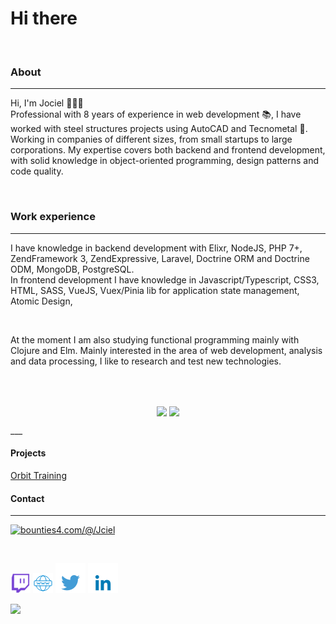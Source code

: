 # Hi there

<br>

### About  
___

Hi, I'm Jociel 🙋🏾‍♂️  
Professional with 8 years of experience in web development :books:, I have worked with steel structures projects using AutoCAD and Tecnometal :triangular_ruler:. Working in companies of different sizes, from small startups to large corporations. My expertise covers both backend and frontend development, with solid knowledge in object-oriented programming, design patterns and code quality.

<br>

### Work experience
___

I have knowledge in backend development with Elixr, NodeJS, PHP 7+, ZendFramework 3, ZendExpressive, Laravel, Doctrine ORM and Doctrine ODM, MongoDB, PostgreSQL.   
In frontend development I have knowledge in Javascript/Typescript, CSS3, HTML, SASS, VueJS, Vuex/Pinia lib for application state management, Atomic Design,

<br>

At the moment I am also studying functional programming mainly with Clojure and Elm. Mainly interested in the area of ​​web development, analysis and data processing, I like to research and test new technologies.

<br>
<br/>

<p align="center">
   <img
      align="center"
      src="https://github-readme-stats.vercel.app/api/top-langs/?username=Jciel&layout=compact&theme=tokyonight"
    />
  <img   
      align="center"
      height="165" 
       src="https://github-readme-stats.vercel.app/api?username=Jciel&show_icons=true&theme=tokyonight"
    />
</p>  
___  

#### Projects
[Orbit Training](orbittraining.app)



#### Contact
___  
<a href="https://app.bounties4.com/@/Jciel" target="_blank"><img title="bounties4.com/@/Jciel" alt="bounties4.com/@/Jciel" src="https://storage.googleapis.com/profile_avatar/production/647a032d82ac8d433f3db811/1698859157801_badge.png" width="400" height="400" /></a>

<br/>

[![link to twitch.tv](/icon-twitchtv.png)](https://www.twitch.tv/maisumdevnatwitch)
[![link to personal site](/icon-www.png)](https://jciel.github.io/)
[![link to Twitter](/icon-twitter.png)](https://twitter.com/MaisUmDevNoTT)
[![link to Linkedin](/icon-linkedin.png)](https://www.linkedin.com/in/jcielsouza/)

![](https://komarev.com/ghpvc/?username=Jciel)  

